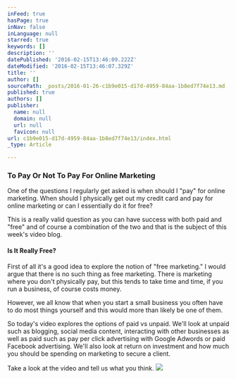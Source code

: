```yaml
---
inFeed: true
hasPage: true
inNav: false
inLanguage: null
starred: true
keywords: []
description: ''
datePublished: '2016-02-15T13:46:09.222Z'
dateModified: '2016-02-15T13:46:07.329Z'
title: ''
author: []
sourcePath: _posts/2016-01-26-c1b9e015-d17d-4959-84aa-1b8ed7f74e13.md
published: true
authors: []
publisher:
  name: null
  domain: null
  url: null
  favicon: null
url: c1b9e015-d17d-4959-84aa-1b8ed7f74e13/index.html
_type: Article

---
```

### To Pay Or Not To Pay For Online Marketing

One of the questions I regularly get asked is when should I "pay" for online marketing. When should I physically get out my credit card and pay for online marketing or can I essentially do it for free?

This is a really valid question as you can have success with both paid and "free" and of course a combination of the two and that is the subject of this week's video blog.

#### Is It Really Free?

First of all it's a good idea to explore the notion of "free marketing." I would argue that there is no such thing as free marketing. There is marketing where you don't physically pay, but this tends to take time and time, if you run a business, of course costs money.

However, we all know that when you start a small business you often have to do most things yourself and this would more than likely be one of them.

So today's video explores the options of paid vs unpaid. We'll look at unpaid such as blogging, social media content, interacting with other businesses as well as paid such as pay per click advertising with Google Adwords or paid Facebook advertising. We'll also look at return on investment and how much you should be spending on marketing to secure a client.

Take a look at the video and tell us what you think.
![](https://s3-us-west-2.amazonaws.com/the-grid-img/p/4a24711db50a5b1746ce9d3404ee47d97380e54e.jpg)
